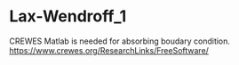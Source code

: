 # Lax-Wendroff_1

CREWES Matlab is needed for absorbing boudary condition.
https://www.crewes.org/ResearchLinks/FreeSoftware/

